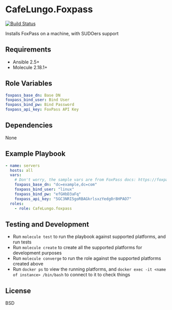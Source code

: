CafeLungo.Foxpass
=========

[![Build Status](https://travis-ci.org/CafeLungo/ansible-role-foxpass.svg?branch=master)](https://travis-ci.org/CafeLungo/ansible-role-foxpass)

Installs FoxPass on a machine, with SUDOers support

Requirements
------------

* Ansible 2.5+
* Molecule 2.18.1+

Role Variables
--------------

```yaml
foxpass_base_dn: Base DN
foxpass_bind_user: Bind User
foxpass_bind_pw: Bind Password
foxpass_api_key: FoxPass API Key
```

Dependencies
------------

None

Example Playbook
----------------

```yaml
- name: servers
  hosts: all
  vars:
    # Don't worry, the sample vars are from FoxPass docs: https://foxpass.readme.io/docs/ubuntu-1604
    foxpass_base_dn: "dc=example,dc=com"
    foxpass_bind_user: "linux"
    foxpass_bind_pw: "efGHbD3aFq"
    foxpass_api_key: "5GC3NRI5goRBAGkrlsxzYedg0r8HPAO7"
  roles:
    - role: CafeLungo.foxpass
```

Testing and Development
-----------------------

* Run `molecule test` to run the playbook against supported platforms, and run tests
* Run `molecule create` to create all the supported platforms for development purposes
* Run `molecule converge` to run the role against the supported platforms created above
* Run `docker ps` to view the running platforms, and `docker exec -it <name of instance> /bin/bash` to connect to it to check things

License
-------

BSD
